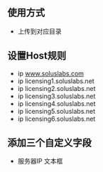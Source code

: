 ## 使用方式
* 上传到对应目录

## 设置Host规则
* ip www.soluslabs.com
* ip licensing1.soluslabs.net
* ip licensing2.soluslabs.net
* ip licensing3.soluslabs.net
* ip licensing4.soluslabs.net
* ip licensing5.soluslabs.net
* ip licensing6.soluslabs.net

## 添加三个自定义字段
* 服务器IP 文本框